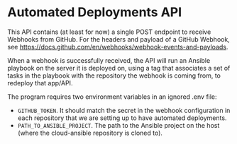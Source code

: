 # Automated Deployments API

This API contains (at least for now) a single POST endpoint to receive Webhooks from GitHub. For the headers and payload of a GitHub Webhook, see <https://docs.github.com/en/webhooks/webhook-events-and-payloads>.

When a webhook is successfully received, the API will run an Ansible playbook on the server it is deployed on, using a tag that associates a set of tasks in the playbook with the repository the webhook is coming from, to redeploy that app/API.

The program requires two environment variables in an ignored .env file:
  - `GITHUB_TOKEN`. It should match the secret in the webhook configuration in each repository that we are setting up to have automated deployments.
  - `PATH_TO_ANSIBLE_PROJECT`. The path to the Ansible project on the host (where the cloud-ansible repository is cloned to).
